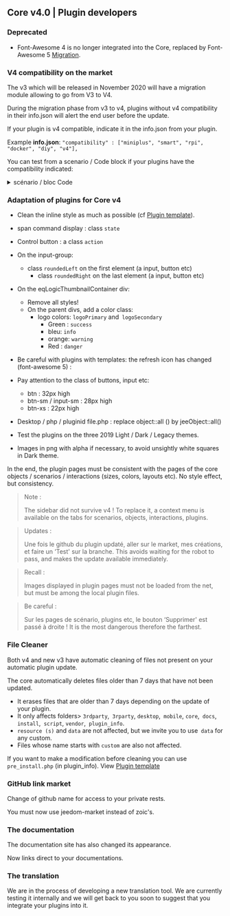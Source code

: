 ## Core v4.0 | Plugin developers

### Deprecated

- Font-Awesome 4 is no longer integrated into the Core, replaced by Font-Awesome 5 [Migration](https://fontawesome.com/how-to-use/on-the-web/setup/upgrading-from-version-4#name-changes).

### V4 compatibility on the market

The v3 which will be released in November 2020 will have a migration module allowing to go from V3 to V4.

During the migration phase from v3 to v4, plugins without v4 compatibility in their info.json will alert the end user before the update.


If your plugin is v4 compatible, indicate it in the info.json from your plugin.

Example **info.json**: `"compatibility" : ["miniplus", "smart", "rpi", "docker", "diy", "v4"], `

You can test from a scenario / Code block if your plugins have the compatibility indicated:

<details>

  <summary markdown="span">scénario / bloc Code</summary>

  ~~~ php
  {% raw %}
  /* Author of the plugins to be checked */
  $author = 'Jeedom SAS';
  /**********************************/
  $plugins = repo_market::byFilter(['author' => $author]);
  $pluginsArray = utils::o2a($plugins);
  $countPlugins = 0;
  $countIncompatibles = 0;
  foreach ($ pluginsArray as $ plugin) {
    if ($ plugin ['author'] == $ author) {
      $countPlugins++;
    if ($ plugin ['hardwareCompatibility'] ['v4'] != '1') {
      $countIncompatibles++;
      $scenario->setLog('Le plugin ' . $plugin['name'] . ' n\'est pas indiqué compatible V4');
    }
    }
  }
  if ($ countPlugins> 0) {
    if ($ countIncompatible == 1) {
      $scenario->setLog($author . ' : 1 plugin potentiellement incompatible Jeedom V4 sur ' . $countPlugins . ' plugin(s) réalisé(s)');
    } else if ($ countIncompatible> 1) {
    $scenario->setLog($author . ' : ' . $countIncompatibles . ' plugins potentiellements incompatibles Jeedom V4 sur ' . $countPlugins . ' plugins réalisés');
    } else {
      $scenario->setLog('Les ' . $countPlugins . ' plugins développés par ' . $author . ' sont tous compatibles Jeedom V4. Félicitations !');
    }
  } else {
    $scenario->setLog('Aucun plugin trouvé pour ' . $author);
  }
  {% endraw %}
  ~~~

</details>

### Adaptation of plugins for Core v4

- Clean the inline style as much as possible (cf [Plugin template](https://github.com/jeedom/plugin-template/blob/master/desktop/php/template.php)).
- span command display : class `state`
- Control button : a class `action`
- On the input-group:
  - class `roundedLeft` on the first element (a input, button etc)
    - class `roundedRight` on the last element (a input, button etc)
- On the eqLogicThumbnailContainer div:
    - Remove all styles!
    - On the parent divs, add a color class:
      - logo colors: `logoPrimary` and` logoSecondary`
        - Green : `success`
        - bleu: `info`
        - orange: `warning`
        - Red : `danger`
- Be careful with plugins with templates: the refresh icon has changed (font-awesome 5) :
- Pay attention to the class of buttons, input etc:
    - btn : 32px high
    - btn-sm / input-sm : 28px high
    - btn-xs : 22px high
- Desktop / php / pluginid file.php : replace object::all () by jeeObject::all()

- Test the plugins on the three 2019 Light / Dark / Legacy themes.

- Images in png with alpha if necessary, to avoid unsightly white squares in Dark theme.

In the end, the plugin pages must be consistent with the pages of the core objects / scenarios / interactions (sizes, colors, layouts etc). No style effect, but consistency.

> Note :
>
> The sidebar did not survive v4 ! To replace it, a context menu is available on the tabs for scenarios, objects, interactions, plugins.

> Updates :
>
> Une fois le github du plugin updaté, aller sur le market, mes créations, et faire un ‘Test' sur la branche. This avoids waiting for the robot to pass, and makes the update available immediately.

> Recall :
>
> Images displayed in plugin pages must not be loaded from the net, but must be among the local plugin files.

> Be careful :
>
> Sur les pages de scénario, plugins etc, le bouton ‘Supprimer' est passé à droite ! It is the most dangerous therefore the farthest.


### File Cleaner

Both v4 and new v3 have automatic cleaning of files not present on your automatic plugin update.

The core automatically deletes files older than 7 days that have not been updated.

- It erases files that are older than 7 days depending on the update of your plugin.
- It only affects folders> `3rdparty`,` 3rparty`, `desktop`,` mobile`, `core`,` docs`, `install`,` script`, `vendor`,` plugin_info`.
- `resource (s)` and `data` are not affected, but we invite you to use` data` for any custom.
- Files whose name starts with `custom` are also not affected.

If you want to make a modification before cleaning you can use `pre_install.php` (in plugin_info).
View [Plugin template](https://github.com/jeedom/plugin-template/blob/master/plugin_info/pre_install.php)

### GitHub link market

Change of github name for access to your private rests.

You must now use jeedom-market instead of zoic's.

### The documentation

The documentation site has also changed its appearance.

Now links direct to your documentations.

### The translation

We are in the process of developing a new translation tool. We are currently testing it internally and we will get back to you soon to suggest that you integrate your plugins into it.